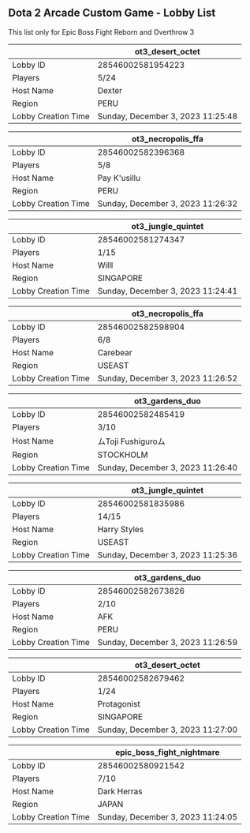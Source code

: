 ## Dota 2 Arcade Custom Game - Lobby List

This list only for Epic Boss Fight Reborn and Overthrow 3

|  | ot3_desert_octet |
| ------ | ------ |
| Lobby ID | 28546002581954223 |
| Players | 5/24 |
| Host Name | Dexter |
| Region | PERU |
| Lobby Creation Time | Sunday, December 3, 2023 11:25:48 |


|  | ot3_necropolis_ffa |
| ------ | ------ |
| Lobby ID | 28546002582396368 |
| Players | 5/8 |
| Host Name | Pay K'usillu |
| Region | PERU |
| Lobby Creation Time | Sunday, December 3, 2023 11:26:32 |


|  | ot3_jungle_quintet |
| ------ | ------ |
| Lobby ID | 28546002581274347 |
| Players | 1/15 |
| Host Name | Willl |
| Region | SINGAPORE |
| Lobby Creation Time | Sunday, December 3, 2023 11:24:41 |


|  | ot3_necropolis_ffa |
| ------ | ------ |
| Lobby ID | 28546002582598904 |
| Players | 6/8 |
| Host Name | Carebear |
| Region | USEAST |
| Lobby Creation Time | Sunday, December 3, 2023 11:26:52 |


|  | ot3_gardens_duo |
| ------ | ------ |
| Lobby ID | 28546002582485419 |
| Players | 3/10 |
| Host Name | ムToji Fushiguroム |
| Region | STOCKHOLM |
| Lobby Creation Time | Sunday, December 3, 2023 11:26:40 |


|  | ot3_jungle_quintet |
| ------ | ------ |
| Lobby ID | 28546002581835986 |
| Players | 14/15 |
| Host Name | Harry Styles |
| Region | USEAST |
| Lobby Creation Time | Sunday, December 3, 2023 11:25:36 |


|  | ot3_gardens_duo |
| ------ | ------ |
| Lobby ID | 28546002582673826 |
| Players | 2/10 |
| Host Name | AFK |
| Region | PERU |
| Lobby Creation Time | Sunday, December 3, 2023 11:26:59 |


|  | ot3_desert_octet |
| ------ | ------ |
| Lobby ID | 28546002582679462 |
| Players | 1/24 |
| Host Name | Protagonist |
| Region | SINGAPORE |
| Lobby Creation Time | Sunday, December 3, 2023 11:27:00 |


|  | epic_boss_fight_nightmare |
| ------ | ------ |
| Lobby ID | 28546002580921542 |
| Players | 7/10 |
| Host Name | Dark Herras |
| Region | JAPAN |
| Lobby Creation Time | Sunday, December 3, 2023 11:24:05 |


